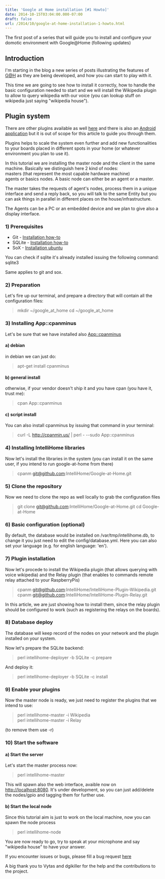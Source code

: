```yaml
---
title: 'Google at Home installation [#1 Howto]'
date: 2014-10-15T03:04:00.000-07:00
draft: false
url: /2014/10/google-at-home-installation-1-howto.html
---
```


The first post of a series that will guide you to install and configure your domotic environment with Google@Home (following updates)

Introduction
------------

I'm starting in the blog a new series of posts illustrating the features of [G@H](https://github.com/IntelliHome/Google-at-Home) as they are being developed, and how you can start to play with it.  
  
This time we are going to see how to install it correctly, how to handle the basic configuration needed to start and we will install the Wikipedia plugin to allow to query wikipedia with our voice (you can lookup stuff on wikipedia just saying "wikipedia house").  

Plugin system
-------------

There are other plugins available as well [here](https://github.com/IntelliHome) and there is also an [Android application](https://github.com/IntelliHome/Google-at-Home-Remote-Controller) but it is out of scope for this article to guide you through them.  
  
Plugins helps to scale the system even further and add new functionalities to your boards placed in different spots in your home (or whatever environment you plan to use it).  
  
In this tutorial we are installing the master node and the client in the same machine. Basically we distinguish here 2 kind of nodes:  
masters (that represent the most capable hardware machine)  
agents or basics nodes. A basic node can either be an agent or a master.  
  
The master takes the requests of agent's nodes, process them in a unique interface and send a reply back, so you will talk to the same Entity but you can ask things in parallel in different places on the house/infrastructure.  
  
The Agents can be a PC or an embedded device and we plan to give also a display interface.  

### 1) Prerequisites

*   Git - [Installation how-to](http://git-scm.com/book/en/Getting-Started-Installing-Git)
*   SQLite - [Installation how-to](http://www.tutorialspoint.com/sqlite/sqlite_installation.htm)
*   SoX - [Installation ubuntu](http://linuxg.net/how-to-install-and-use-sox-on-ubuntu-13-10-13-04-12-10-12-04-and-linux-mint-15-14-13/)

You can check if sqlite it's already installed issuing the following command: sqlite3

  
Same applies to git and sox.  

### 2) Preparation

  
Let's fire up our terminal, and prepare a directory that will contain all the configuration files:

> mkdir ~/google\_at\_home cd ~/google\_at\_home

### 3) Installing App::cpanminus

Let's be sure that we have installed also [App::cpanminus](https://metacpan.org/pod/App::cpanminus)  

#### a) debian

  
in debian we can just do:  
  

> apt-get install cpanminus

#### b) general install

  
otherwise, if your vendor doesn't ship it and you have cpan (you have it, trust me):  
  

> cpan App::cpanminus

#### c) script install

You can also install cpanminus by issuing that command in your terminal:  
  

> curl -L http://cpanmin.us/ | perl - --sudo App::cpanminus

### 4) Installing IntelliHome libraries

Now let's install the libraries in the system (you can install it on the same user, if you intend to run google-at-home from there)  
  

> cpanm git@github.com:IntelliHome/Google-at-Home.git

### 5) Clone the repository

  
Now we need to clone the repo as well locally to grab the configuration files

> git clone git@github.com:IntelliHome/Google-at-Home.git cd Google-at-Home

### 6) Basic configuration (optional)

By default, the database would be installed on /var/tmp/intellihome.db, to change it you just need to edit the config/database.yml. Here you can also set your language (e.g. for english language: 'en').  

### 7) Plugin installation

  
Now let's procede to install the Wikipedia plugin (that allows querying with voice wikipedia) and the Relay plugin (that enables to commands remote relay attached to your RaspberryPis)

> cpanm git@github.com:IntelliHome/IntelliHome-Plugin-Wikipedia.git  
> cpanm git@github.com:IntelliHome/IntelliHome-Plugin-Relay.git

  
In this article, we are just showing how to install them, since the relay plugin should be configured to work (such as registering the relays on the boards).

  

### 8) Database deploy

  
The database will keep record of the nodes on your network and the plugin installed on your system.  
  
Now let's prepare the SQLite backend:  
  

> perl intellihome-deployer -b SQLite -c prepare

  
And deploy it:  
  

> perl intellihome-deployer -b SQLite -c install

### 9) Enable your plugins

  
Now the master node is ready, we just need to register the plugins that we intend to use:

> perl intellihome-master -i Wikipedia  
> perl intellihome-master -i Relay

(to remove them use -r)  

### 10) Start the software

#### a) Start the server

Let's start the master process now:  
  

> perl intellihome-master

  
This will spawn also the web interface, avaible now on [http://localhost:8080](http://localhost:8080/). It's under development, so you can just add/delete the nodes/gpio and tagging them for further use.

  

#### b) Start the local node

  
Since this tutorial aim is just to work on the local machine, now you can spawn the node process  
  

> perl intellihome-node

  
You are now ready to go, try to speak at your microphone and say "wikipedia house" to have your answer.  
  
If you encounter issues or bugs, please fill a bug request [here](https://github.com/IntelliHome/Google-at-Home/issues)  
  
A big thank you to Vytas and dgikiller for the help and the contributions to the project.